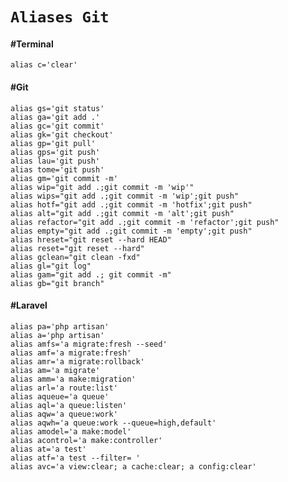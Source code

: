 # ```Aliases Git```<br>

#### #Terminal
``````alias c='clear'``````<br>

#### #Git
```alias gs='git status'```<br>
```alias ga='git add .'```<br>
```alias gc='git commit'```<br>
```alias gk='git checkout'```<br>
```alias gp='git pull'```<br>
```alias gps='git push'```<br>
```alias lau='git push'```<br>
```alias tome='git push'```<br>
```alias gm='git commit -m'```<br>
```alias wip="git add .;git commit -m 'wip'"```<br>
```alias wips="git add .;git commit -m 'wip';git push"```<br>
```alias hotf="git add .;git commit -m 'hotfix';git push"```<br>
```alias alt="git add .;git commit -m 'alt';git push"```<br>
```alias refactor="git add .;git commit -m 'refactor';git push"```<br>
```alias empty="git add .;git commit -m 'empty';git push"```<br>
```alias hreset="git reset --hard HEAD"```<br>
```alias reset="git reset --hard"```<br>
```alias gclean="git clean -fxd"```<br>
```alias gl="git log"```<br>
```alias gam="git add .; git commit -m"```<br>
```alias gb="git branch"```<br>


#### #Laravel
```alias pa='php artisan'```<br>
```alias a='php artisan'```<br>
```alias amfs='a migrate:fresh --seed'```<br>
```alias amf='a migrate:fresh'```<br>
```alias amr='a migrate:rollback'```<br>
```alias am='a migrate'```<br>
```alias amm='a make:migration'```<br>
```alias arl='a route:list'```<br>
```alias aqueue='a queue'```<br>
```alias aql='a queue:listen'```<br>
```alias aqw='a queue:work'```<br>
```alias aqwh='a queue:work --queue=high,default'```<br>
```alias amodel='a make:model'```<br>
```alias acontrol='a make:controller'```<br>
```alias at='a test'```<br>
```alias atf='a test --filter= '```<br>
```alias avc='a view:clear; a cache:clear; a config:clear'```<br>
